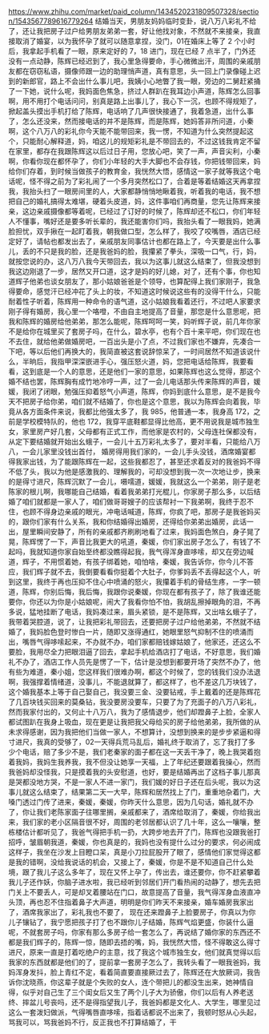 https://www.zhihu.com/market/paid_column/1434520231809507328/section/1543567789616779264
结婚当天，男朋友妈妈临时变卦，说八万八彩礼不给了，还让我把房子过户给男朋友弟弟一套，好让他找对象，不然就不来接亲，我直接取消了婚宴，以为我怀孕了就可以随意拿捏，没门，01在婚床上等了 2 个小时后，我拿起手机看了一眼，原来定好的 7，18 进门，现在已经 7 点半了，门外还没有一点动静，陈辉已经迟到了，我心里急得要命，手心微微出汗，周围的亲戚朋友都在窃窃私语，摄像师跟一边的助理悄声道，真有意思，头一回上门录像碰上迟到的新郎官，路上不会出什么事儿吧，我姨小心地瞥了我一眼，旁边的二舅赶紧捅了一下她，说什么呢，我妈面色焦急，挤过人群趴在我耳边小声道，陈辉怎么回事啊，用不用打个电话问问，别真是路上出事儿了，我心下一沉，也顾不得规矩了，掀起盖头摸出手机打给了陈辉，电话响了几声很快接通了，我着急道，出什么事了，怎么还没来，然而接电话的并不是陈辉，而是陈辉，她妈答非所问道，小秦啊，这个八万八的彩礼你今天能不能带回来，我一愣，不知道为什么突然提起这个，只能耐心解释道，妈，咱这儿的规矩彩礼是不带回去的，不过这钱我肯定不留在家里，都存在我跟陈辉这以后过日子用，您放心吧，笑了一声，声音尖利，小秦啊，你看你现在都怀孕了，你们小年轻的大手大脚也不会存钱，你把钱带回来，妈给你们存着，到时候当做孩子的教育金，我恍然大悟，感情这一家子就等我这个电话呢，怪不得之前为了彩礼闹了一个多月突然松口了，合着是等着结婚这天再拿捏我，我抬头扫了一眼房间里的人，大家都静悄悄地瞅着我，听着我的电话，我不想把自己的婚礼搞得太难堪，硬着头皮道，妈，这件事咱们再商量，您先让陈辉来接亲，这边亲戚摄像都等着呢，已经过了订好的时候了，陈辉却还不松口，你们年轻人不懂事，嘴好还是要多听长辈的，我还能害你们吗，我抬头看了一眼我妈，她满脸担忧，双手揪在一起盯着我，朝我做口型，怎么样了，我咬了咬嘴唇，酒店已经定好了，请帖也都发出去了，亲戚朋友同事估计也都在路上了，今天要是出什么事儿，丢的不只是我的脸，还是我爸妈的脸，我攥紧了拳头，深吸一口气，行，妈，就按您说的办，这八万八我今天带回去，我以为这事儿就这么结束了，但我没想到我这边刚退了一步，居然又开口道，这才是妈的好儿媳，对了，还有个事，你也知道辉子他弟也谈女朋友了，那小姑娘爸爸是个领导，也算配得上我们家刚子，我急得要命，感觉汗已经冲花了头上的妆，不知道这时候说这些有的没得干什么，只能耐着性子听着，陈辉用一种命令的语气道，这小姑娘我看着还行，不过吧人家要求刚子得有婚房，我心里一个咯噔，不由自主地提高了音量，那您是什么意思呢，把我和陈辉的婚房给他弟弟，那怎么能呢，陈辉呵呵一笑，妈听辉子说，前几年你家不是给你在城里买了套房子吗，在什么，碧水亭，也有个百十来平吧，你们现在也不去住，就给他弟做婚房吧，一百出头是小了点，不过我们家也不嫌弃，先凑合一下吧，等以后他们再换大的，我简直被这套说辞惊呆了，一时间居然不知道该说什么，半晌后，我指甲深深嵌进手心，强压怒火道，妈，您把电话给陈辉，我要看看，这到底是一个人的意思，还是他们一家的意思，如果陈辉也这么觉得，那这个婚不结也罢，陈辉胸有成竹地冷哼一声，过了一会儿电话那头传来陈辉的声音，媛媛，我闭了闭眼，勉强压抑着怒气小声道，陈辉，你妈到底什么意思，是不是我今天不把房子给你弟，咱们就不结婚了，你也是这个意思，我以为陈辉会向着我，毕竟从各方面条件来说，我都比他强太多了，我 985，他普通一本，我身高 172，之前是学校模特队的，他也 172，我穿平底鞋都显得比他高，更不用说我是城市独生女，家里房产好几套，父母都有正式工作，而他家是农村的，父母连社保都没有，从定下要结婚就开始出幺蛾子，一会儿十五万彩礼太多了，要对半看，只能给八万八，一会儿家里没钱出首付，
婚房得用我们家的，一会儿手头没钱，酒席婚宴都得我家出钱，为了能跟陈辉在一起，这些我都忍了，甚至还求着反对的我爸妈不得不低了头，我以为他是感激我的、理解我的，可却没想到我一次一次地让步，换来的是得寸进尺，陈辉沉默了一会儿，嗫嚅道，媛媛，我就这么一个弟弟，刚子是老陈家的根儿啊，我哪能自己结婚，看着我弟弟打光棍儿，你家房子那么多，以后结婚了咱们就都是一家人了，咱们做哥哥嫂子的应该帮衬一下我弟啊，我终于忍不住，也顾不得身边亲戚的眼光，冲电话喊道，陈辉，你疯了吧，那房子是我爸妈买的，跟你们家有什么关系，我和你结婚得出婚房，还得给你弟弟出婚房，此话一出，屋里瞬间安静了，所有的亲戚都齐刷刷地看了过来，我妈面色煞白，身子晃了晃，陈辉愣了一下，声音比我更大的吼道，秦媛，你们家出房子怎么了，有钱了不起吗，我就知道你家自始至终都没瞧得起我，我气得浑身直哆嗦，却又在旁边喊道，辉子，不用惯着她，有孩子绑着她，咱怕啥，秦媛，我告诉你，你今儿不答应，我们辉子就不去，我倒要看看你挺着个大肚子，你爹妈丢不丢得起这个人，听到这里，我终于再也压抑不住心中喷涌的怒火，我攥着手机的骨结生疼，一字一顿道，陈辉，你别后悔，我后悔，我跟你说秦媛，你现在都有孩子了，除了我谁还能要你，你还以为你是小姑娘呢，闹大了我看你怕不怕，我胡乱擦掉眼角的泪，不再多说，猛地挂断了电话，我妈凑过来，眉头紧锁，是不是陈辉，又出啥幺蛾子了，我带着哭腔道，说了，让我把彩礼带回去，还要把房子过户给他弟弟，不然就不结婚了，我妈脸色登时惨白一片，随即又涨得通红，她眼里怒气抑制不住的喷涌而出，嘴唇气得哆嗦起来，不办就不办，咱们家都赔钱嫁姑娘了，他家还，还这么不要脸，我用尽全力把眼泪逼了回去，拿起手机给酒店打了电话，不好意思，我们婚礼不办了，酒店工作人员先是愣了一下，估计是没想到都要开场了突然不办了，他有些为难道，秦小姐，您这样我们很难办啊，都这个时候了，您的钱我们没办法退啊，我强撑着情绪道，没事儿，不能退就算了，都这样了，也不差这几万块钱了，这个婚我基本上等于自己娶自己，我没要三金、没要钻戒，手上戴着的还是陈辉花了几百块钱买回来的莫桑钻，我没要房没要车，只要了为了充面子的八万八彩礼，然而我家付出的，又何止十八万八，我为了感情退步，他们却蹬鼻子上脸，全家人都试图趴在我身上吸血，现在更是让我把我父母给买的房子给他弟弟，我所做的从未求得感谢，因为我把他们当做一家人，不想算计，没想到换来的是步步紧逼和得寸进尺，我真的受够了，02一天得兵荒马乱后，婚礼终于取消了，忘了我打了多少个电话，赔了多少不是，我们老秦家的面子都在这一天丢干净了，晚上我哭着抱着我妈，我妈生我养我，我不但没让她享一天福，上了年纪还要跟着我操心，然而我爸妈却没怪我，只是摸着我的头安慰道，也好，要是结婚再出了这档子事儿那真是哭都没地方哭，不是一家人不进一家门，我们媛的好日子还在后头呢，我以为这事儿就这么结束了，结果第二天一大早，陈辉和居然找上了门，重重地杂着门，大嗓门透过门传了进来，秦媛，秦媛，你昨天什么意思，因为几句话，婚礼就不办了，你让我们老陈家面子往哪里搁，亲戚都来了，酒席给取消了，秦媛，你给我出来，我们家的老小区隔音很不好，周围的老邻居都认识了几十年，这么一嚷嚷，整栋楼估计都听见了，我爸气得把手机一扔，大跨步地去开了门，陈辉也没跟我爸打招呼，皱眉朝我道，秦媛，你也真是的，我妈也没有提什么过分的要求，何必闹成这样子，我坐在沙发上目瞪口呆，真是小刀拉屁股开了眼了，感情他们家觉得这都是我的错啊，没给我说话的机会，又接上了，秦媛，你是不是不知道自己什么处境，跟了我儿子这么多年了，现在又怀上孕了，传出去，谁还要你，你不赶紧攀着我儿子还作妖，你脑子进水啦，我已经听到邻居们开门看热闹的动静了，想先去把门关上不要丢人，可是却叉着腰站在门口，故意提高了音量，我气得浑身血液直冲头顶，再也忍不住指着鼻子大声道，明明是你们昨天不来接亲，婚车婚房我家出了，酒席我家出了，彩礼我也不要了，
现在还来蹬鼻子上脸要房子，你真以为你儿子镶钻了，我宁愿把孩子打了也不跟你儿子结婚，陈辉气焰更盛，你装什么逼呢，不就套房子吗，你家有那么多房子给一套怎么了，再说结了婚你家的东西还不都是我们辉子的，陈辉一惊，随即去捂的嘴，妈，我恍然大悟，怪不得敢这么得寸进尺，原来一直是打着吃绝户的主意，找了我这个城市独生女，他们就真觉得以后我家的东西就都是他们的了，提前拿一套房子怎么了，我转头看了一眼我爸妈，我妈浑身发抖，脸上青红不定，看着简直要直接厥过去了，陈辉还在大放厥词，我告诉你沈晓燕，你这辈子就是个失败的女人，连个带把儿的都没生出来，她神情自得，似乎对自己生了三个闺女后又生了两个儿子大为骄傲，你们以后有人养老送终、摔盆儿号丧吗，还不是得指望我儿子，我爸妈都是文化人、大学生，哪里见过这么一套泼妇做派，气得嘴唇直哆嗦，指着话都说不出来了，我顿时怒从心头起，骂我可以，骂我爸妈不行，反正我也不打算结婚了，干